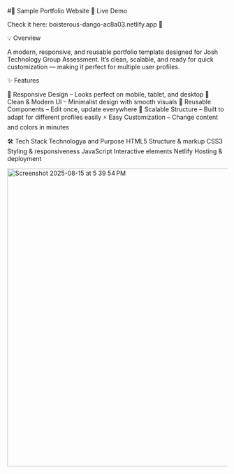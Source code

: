 #🌟 Sample Portfolio Website
🔗 Live Demo

Check it here: boisterous-dango-ac8a03.netlify.app 🚀

💡 Overview

A modern, responsive, and reusable portfolio template designed for Josh Technology Group Assessment.
It’s clean, scalable, and ready for quick customization — making it perfect for multiple user profiles.

✨ Features

📱 Responsive Design – Looks perfect on mobile, tablet, and desktop
🎨 Clean & Modern UI – Minimalist design with smooth visuals
🔄 Reusable Components – Edit once, update everywhere
🚀 Scalable Structure – Built to adapt for different profiles easily
⚡ Easy Customization – Change content and colors in minutes


🛠️ Tech Stack
Technologya and Purpose
HTML5	Structure & markup
CSS3	Styling & responsiveness
JavaScript	Interactive elements
Netlify	Hosting & deployment

<img width="1260" height="681" alt="Screenshot 2025-08-15 at 5 39 54 PM" src="https://github.com/user-attachments/assets/e0baf9ae-e095-452b-a656-ca56b44f14ab" />
